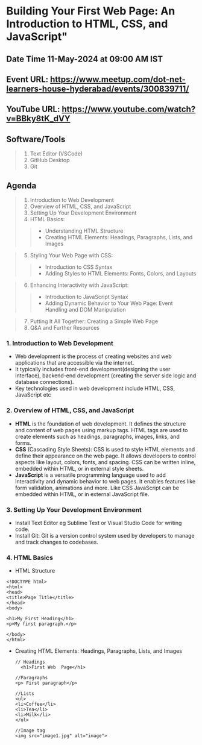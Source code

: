 # Building Your First Web Page: An Introduction to HTML, CSS, and JavaScript"

## Date Time 11-May-2024 at 09:00 AM IST

## Event URL: <https://www.meetup.com/dot-net-learners-house-hyderabad/events/300839711/>

## YouTube URL: <https://www.youtube.com/watch?v=BBky8tK_dVY>

## Software/Tools
>
> 1. Text Editor (VSCode)
> 2. GitHub Desktop
> 3. Git

## Agenda

> 1. Introduction to Web Development
> 2. Overview of HTML, CSS, and JavaScript
> 3. Setting Up Your Development Environment
> 4. HTML Basics:
>>
>> * Understanding HTML Structure
>> * Creating HTML Elements: Headings, Paragraphs, Lists, and Images

> 5. Styling Your Web Page with CSS:
>>
>> * Introduction to CSS Syntax
>> * Adding Styles to HTML Elements: Fonts, Colors, and Layouts

> 6. Enhancing Interactivity with JavaScript:
>>
>> * Introduction to JavaScript Syntax
>> * Adding Dynamic Behavior to Your Web Page: Event Handling and DOM Manipulation

> 7. Putting It All Together: Creating a Simple Web Page
> 8. Q&A and Further Resources

### 1. Introduction to Web Development

* Web development is the process of creating websites and web applications that are accessible via the internet.
* It typically includes front-end development(designing the user interface), backend-end development (creating the server side logic and database connections).
* Key technologies used in web development  include HTML, CSS, JavaScript etc

### 2. Overview of HTML, CSS, and JavaScript

* **HTML** is the foundation of web development. It defines the structure and content of web pages using markup tags. HTML tags are used to create elements such as headings, paragraphs, images, links, and forms.
* **CSS** (Cascading Style Sheets): CSS is used to style HTML elements and define their appearance on the web page. It allows developers to control aspects like layout, colors, fonts, and spacing. CSS can be written inline, embedded within HTML, or in external style sheets.
* **JavaScript** is a versatile programming language used to add interactivity and dynamic behavior to web pages. It enables features like form validation, animations and more. Like CSS JavaScript can be embedded within HTML, or in external JavaScript file.

### 3. Setting Up Your Development Environment

* Install Text Editor eg Sublime Text or Visual Studio Code for writing code.
* Install Git: Git is a version control system used by developers to manage and track changes to codebases.

### 4. HTML Basics

* HTML Structure

 ``` text
<!DOCTYPE html>
<html>
<head>
<title>Page Title</title>
</head>
<body>

<h1>My First Heading</h1>
<p>My first paragraph.</p>

</body>
</html>
 ```

* Creating HTML Elements: Headings, Paragraphs, Lists, and Images
  
  ```text
  // Headings
    <h1>First Web  Page</h1>
 
  //Paragraphs
  <p> First paragraph</p>
  
  //Lists
  <ul>
  <li>Coffee</li>
  <li>Tea</li>
  <li>Milk</li>
  </ul>  

  //Image tag
  <img src="image1.jpg" alt="image">
  
  ```
  